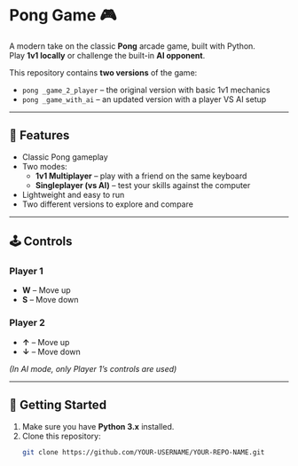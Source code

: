 # Pong Game 🎮

A modern take on the classic **Pong** arcade game, built with Python.  
Play **1v1 locally** or challenge the built-in **AI opponent**.

This repository contains **two versions** of the game:  
- `pong _game_2_player` – the original version with basic 1v1 mechanics 
- `pong _game_with_ai` – an updated version with a player VS AI setup

---

## 🎯 Features
- Classic Pong gameplay
- Two modes:
  - **1v1 Multiplayer** – play with a friend on the same keyboard
  - **Singleplayer (vs AI)** – test your skills against the computer
- Lightweight and easy to run
- Two different versions to explore and compare

---

## 🕹️ Controls
### Player 1
- **W** – Move up
- **S** – Move down  

### Player 2
- **↑** – Move up  
- **↓** – Move down  

*(In AI mode, only Player 1’s controls are used)*

---

## 🚀 Getting Started
1. Make sure you have **Python 3.x** installed.
2. Clone this repository:
   ```bash
   git clone https://github.com/YOUR-USERNAME/YOUR-REPO-NAME.git
